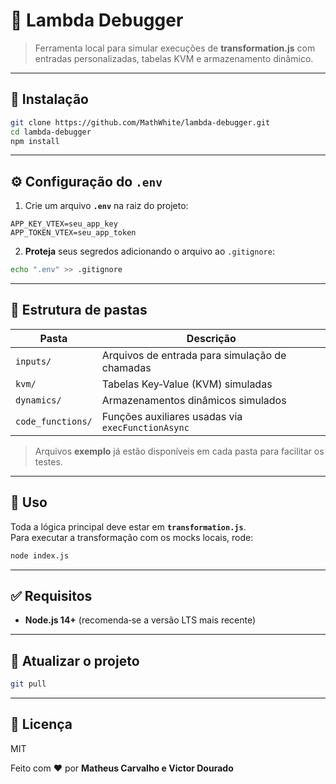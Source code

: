 # 🧩 Lambda Debugger

> Ferramenta local para simular execuções de **transformation.js** com entradas personalizadas, tabelas KVM e armazenamento dinâmico.

---

## 🚀 Instalação

```bash
git clone https://github.com/MathWhite/lambda-debugger.git
cd lambda-debugger
npm install
```

---

## ⚙️ Configuração do `.env`

1. Crie um arquivo **`.env`** na raiz do projeto:

```env
APP_KEY_VTEX=seu_app_key
APP_TOKEN_VTEX=seu_app_token
```

2. **Proteja** seus segredos adicionando o arquivo ao `.gitignore`:

```bash
echo ".env" >> .gitignore
```

---

## 📂 Estrutura de pastas

| Pasta              | Descrição                                                             |
|--------------------|-----------------------------------------------------------------------|
| `inputs/`          | Arquivos de entrada para simulação de chamadas                        |
| `kvm/`             | Tabelas Key‑Value (KVM) simuladas                                     |
| `dynamics/`        | Armazenamentos dinâmicos simulados                                    |
| `code_functions/`  | Funções auxiliares usadas via `execFunctionAsync`                     |

> Arquivos **exemplo** já estão disponíveis em cada pasta para facilitar os testes.

---

## 🧠 Uso

Toda a lógica principal deve estar em **`transformation.js`**.  
Para executar a transformação com os mocks locais, rode:

```bash
node index.js
```

---

## ✅ Requisitos

- **Node.js 14+** (recomenda‑se a versão LTS mais recente)

---

## 🔄 Atualizar o projeto

```bash
git pull
```

---

## 📝 Licença

MIT

Feito com ❤️ por **Matheus Carvalho e Victor Dourado**